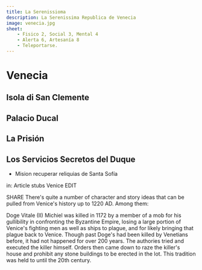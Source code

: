 ```yaml
---
title: La Serenissioma
description: La Serenissima Republica de Venecia 
image: venecia.jpg
sheet:
    - Fisico 2, Social 3, Mental 4
    - Alerta 6, Artesanía 8
    - Teleportarse.
---
```


# Venecia


## Isola di San Clemente

## Palacio Ducal

## La Prisión

## Los Servicios Secretos del Duque
- Mision recuperar reliquias de Santa Sofía



in:
Article stubs
Venice
EDIT
 
SHARE
There's quite a number of character and story ideas that can be pulled from Venice's history up to 1220 AD. Among them:

Doge Vitale (II) Michiel was killed in 1172 by a member of a mob for his gullibility in confronting the Byzantine Empire, losing a large portion of Venice's fighting men as well as ships to plague, and for likely bringing that plague back to Venice. Though past Doge's had been killed by Venetians before, it had not happened for over 200 years. The authories tried and executed the killer himself. Orders then came down to raze the killer's house and prohibit any stone buildings to be erected in the lot. This tradition was held to until the 20th century.